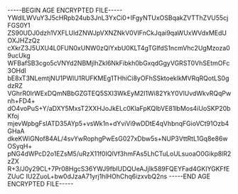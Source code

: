 -----BEGIN AGE ENCRYPTED FILE-----
YWdlLWVuY3J5cHRpb24ub3JnL3YxCi0+IFgyNTUxOSBqakZVTThZVU55cjFGS0Y1
ZS90UDJ0dzh1VXFLUldZNWJpVXNZNkV0VlFnCkJqai9qaWUxWVdxMEdUOXJHZzQz
cXkrZ3J5UXU4L0FUN0xUNW0zQlYxbU0KLT4gTGlfdS1ncmVhc2UgMzoza09ucUkg
WFBafSB3cgo5cVNYd2NBMjlhZkl6NkFibkh0bGxqdGgyVGRST0VhSEtmOFc3OHdI
bE8xT3NLemtjNU1PWlU1RUFKMEg1THhiCi8yOFhSSktoeklkMVRqRQotLS0gdzRZ
VGhrR0IrWExDQmNBbGZGTEQ5SXI3WkEyM2I1Wi82YkY0VlUvdWkvRQqPwnh+FD4+
dO4voPuS+Y/aDXY5MxsT2XXHJoJkELc0KlaFpKQlbVE81lbMos4iUoSKP20bKfoj
mjevWpbgFsIATD35AYp5+vsWk1n+dYviVi9wDDtE4qVhbnqFGioVCt91Ozb4GHaA
dkeKWiGNof84AL/4svYwRophgPwEsG027xDbw5s+NUP3VttRtL1Gq8e86wOSyqH+
pNG4dWPcD2o1EZsM5/uRzX11f0IQlVf3hmFAs5LhCTuLoULsuoaO0Gikp8lR2zZX
R+3/J0y29CL+7Pr08HgcS36YWJ9fbIUDQUeAJjIk589FQEYFad4GKIYGKFfEZUuC
IU2ZuoL+bw0dJzaA71yrj1hlHOhChq6izxvbQ2ns
-----END AGE ENCRYPTED FILE-----
